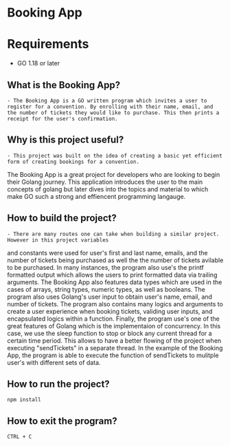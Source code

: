 # Booking App

# Requirements 
* GO 1.18 or later

## What is the Booking App?
    - The Booking App is a GO written program which invites a user to register for a convention. By enrolling with their name, email, and the number of tickets they would like to purchase. This then prints a receipt for the user's confirmation.

## Why is this project useful?
    - This project was built on the idea of creating a basic yet efficient form of creating bookings for a convention.
The Booking App is a great project for developers who are looking to begin their Golang journey. This application 
introduces the user to the main concepts of golang but later dives into the topics and material to which make GO 
such a strong and effiencent programming langauge.

## How to build the project?
    - There are many routes one can take when building a similar project. However in this project variables 
and constants were used for user's first and last name, emails, and the number of tickets being purchased 
as well the the number of tickets avilable to be purchased. In many instances, the program also use's the 
printf formatted output which allows the users to print formatted data via trailing arguments. The Booking 
App also features data types which are used in the cases of arrays, string types, numeric types, as well as 
booleans. The program also uses Golang's user input to obtain user's name, email, and number of tickets. 
The program also contains many logics and arguments to create a user experience when booking tickets, 
validing user inputs, and encapsulated logics within a function. Finally, the program use's one of the great 
features of Golang which is the implementaion of concurrency. In this case, we use the sleep function to stop 
or block any current thread for a certain time period. This allows to have a better flowing of the project when 
executing "sendTickets" in a separate thread. In the example of the Booking App, the program is able to execute 
the function of sendTickets to mulitple user's with different sets of data.

## How to run the project? 
    npm install 
    

## How to exit the program?
    CTRL + C

